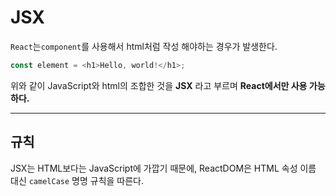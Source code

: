 # JSX

`React`는`component`를 사용해서 html처럼 작성 해야하는 경우가 발생한다.
```JavaScript
const element = <h1>Hello, world!</h1>;
```
위와 같이 JavaScript와 html의 조합한 것을 **JSX** 라고 부르며 **React에서만 사용 가능하다.**

-----


## 규칙

JSX는 HTML보다는 JavaScript에 가깝기 때문에, ReactDOM은 HTML 속성 이름 대신 `camelCase` 명명 규칙을 따른다.
